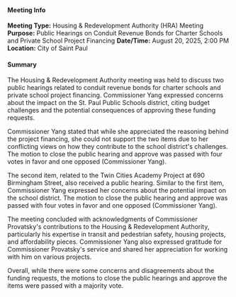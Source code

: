 #### Meeting Info
**Meeting Type:** Housing & Redevelopment Authority (HRA) Meeting
**Purpose:** Public Hearings on Conduit Revenue Bonds for Charter Schools and Private School Project Financing
**Date/Time:** August 20, 2025, 2:00 PM
**Location:** City of Saint Paul

#### Summary
The Housing & Redevelopment Authority meeting was held to discuss two public hearings related to conduit revenue bonds for charter schools and private school project financing. Commissioner Yang expressed concerns about the impact on the St. Paul Public Schools district, citing budget challenges and the potential consequences of approving these funding requests.

Commissioner Yang stated that while she appreciated the reasoning behind the project financing, she could not support the two items due to her conflicting views on how they contribute to the school district's challenges. The motion to close the public hearing and approve was passed with four votes in favor and one opposed (Commissioner Yang).

The second item, related to the Twin Cities Academy Project at 690 Birmingham Street, also received a public hearing. Similar to the first item, Commissioner Yang expressed her concerns about the potential impact on the school district. The motion to close the public hearing and approve was passed with four votes in favor and one opposed (Commissioner Yang).

The meeting concluded with acknowledgments of Commissioner Provatsky's contributions to the Housing & Redevelopment Authority, particularly his expertise in transit and pedestrian safety, housing projects, and affordability pieces. Commissioner Yang also expressed gratitude for Commissioner Provatsky's service and shared her appreciation for working with him on various projects.

Overall, while there were some concerns and disagreements about the funding requests, the motions to close the public hearings and approve the items were passed with a majority vote.

